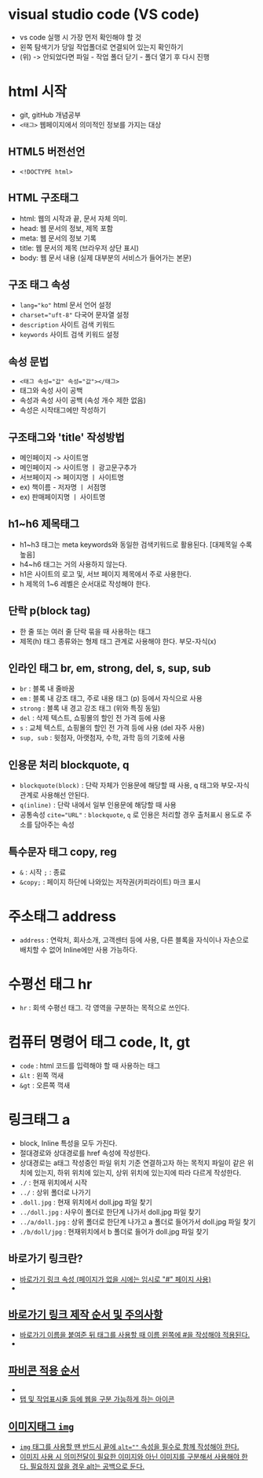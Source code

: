 # visual studio code (VS code) 
* vs code 실행 시 가장 먼저 확인해야 할 것
* 왼쪽 탐색기가 당일 작업폴더로 연결되어 있는지 확인하기
* (위) -> 안되었다면 파일 - 작업 폴더 닫기 - 폴더 열기 후 다시 진행
# html 시작
* git, gitHub 개념공부
* `<태그>` 웹페이지에서 의미적인 정보를 가지는 대상
## HTML5 버전선언
* `<!DOCTYPE html>`
## HTML 구조태그
* html: 웹의 시작과 끝, 문서 자체 의미.
* head: 웹 문서의 정보, 제목 포함
* meta: 웹 문서의 정보 기록
* title: 웹 문서의 제목 (브라우저 상단 표시)
* body: 웹 문서 내용 (실제 대부분의 서비스가 들어가는 본문)
## 구조 태그 속성
* `lang="ko"` html 문서 언어 설정
* `charset="uft-8"` 다국어 문자열 설정
* `description` 사이트 검색 키워드
* `keywords` 사이트 검색 키워드 설정
## 속성 문법
* `<태그 속성="값" 속성="값"></태그>`
* 태그와 속성 사이 공백
* 속성과 속성 사이 공백 (속성 개수 제한 없음)
* 속성은 시작태그에만 작성하기
## 구조태그와 'title' 작성방법
* 메인페이지 -> 사이트명
* 메인페이지 -> 사이트명 ㅣ 광고문구추가
* 서브페이지 -> 페이지명 ㅣ 사이트명
* ex) 책이름 - 저자명 ㅣ 서점명
* ex) 판매페이지명 ㅣ 사이트명
## h1~h6 제목태그
* h1~h3 태그는 meta keywords와 동일한 검색키워드로 활용된다. [대제목일 수록 높음]
* h4~h6 태그는 거의 사용하지 않는다.
* h1은 사이트의 로고 및, 서브 페이지 제목에서 주로 사용한다.
* h 제목의 1~6 레벨은 순서대로 작성해야 한다.
## 단락 p(block tag)
* 한 줄 또는 여러 줄 단락 묶을 때 사용하는 태그
* 제목(h) 태그 종류와는 형제 태그 관계로 사용해야 한다. 부모-자식(x)
## 인라인 태그 br, em, strong, del, s, sup, sub
* `br` : 블록 내 줄바꿈
* `em` : 블록 내 강조 태그, 주로 내용 태그 (p) 등에서 자식으로 사용
* `strong` : 블록 내 경고 강조 태그 (위와 특징 동일)
* `del` : 삭제 텍스트, 쇼핑몰의 할인 전 가격 등에 사용
* `s` : 교체 텍스트, 쇼핑몰의 할인 전 가격 등에 사용 (del 자주 사용)
* `sup, sub` : 윗첨자, 아랫첨자, 수학, 과학 등의 기호에 사용
## 인용문 처리 blockquote, q
* `blockquote(block)` : 단락 자체가 인용문에 해당할 때 사용, q 태그와 부모-자식 관계로 사용해선 안된다.
* `q(inline)` : 단락 내에서 일부 인용문에 해당할 때 사용
* 공통속성 `cite="URL"` : `blockquote`, `q` 로 인용은 처리할 경우 출처표시 용도로 주소를 담아주는 속성
## 특수문자 태그 copy, reg
* `&` : 시작 `;` : 종료
* `&copy;` : 페이지 하단에 나와있는 저작권(카피라이트) 마크 표시
# 주소태그 address
* `address` : 연락처, 회사소개, 고객센터 등에 사용, 다른 블록을 자식이나 자손으로 배치할 수 없어 Inline에만 사용 가능하다.
# 수평선 태그 hr
* `hr` : 회색 수평선 태그. 각 영역을 구분하는 목적으로 쓰인다.
# 컴퓨터 명령어 태그 code, lt, gt
* `code` : html 코드를 입력해야 할 때 사용하는 태그
* `&lt` : 왼쪽 꺽새
* `&gt` : 오른쪽 꺽새
# 링크태그 a
* block, Inline 특성을 모두 가진다.
* 절대경로와 상대경로를 href 속성에 작성한다.
* 상대경로는 a태그 작성중인 파일 위치 기준 연결하고자 하는 목적지 파일이 같은 위치에 있는지, 하위 위치에 있는지, 상위 위치에 있는지에 따라 다르게 작성한다.
* `./` : 현재 위치에서 시작
* `../` : 상위 폴더로 나가기
* `.doll.jpg` : 현재 위치에서 doll.jpg 파일 찾기
* `../doll.jpg` : 사우이 폴더로 한단계 나가서 doll.jpg 파일 찾기
* `../a/doll.jpg` : 상위 폴더로 한단계 나가고 a 폴더로 들어가서 doll.jpg 파일 찾기
* `./b/doll/jpg` : 현재위치에서 b 폴더로 들어가 doll.jpg 파일 찾기
## 바로가기 링크란?
* <a href="#id"> 바로가기 링크 속성 (페이지가 없을 시에는 임시로 "#" 페이지 사용)
* 
## 바로가기 링크 제작 순서 및 주의사항
* 바로가기 이름을 붙여준 뒤 태그를 사용할 때 이름 왼쪽에 #을 작성해야 적용된다.
* 
## 파비콘 적용 순서
*   <link rel="shortcut icon" href="파비콘.ico 경로" type="image/x-icon"> 
    <link rel="icon" href="파비콘.ico 경로" type="image/x-icon">
*   탭 및 작업표시줄 등에 웹을 구분 가능하게 하는 아이콘
## 이미지태그 `img`
* `img` 태그를 사용할 땐 반드시 끝에 `alt=""` 속성을 필수로 함께 작성해야 한다.
* 이미지 사용 시 의미전달이 필요한 이미지와 아닌 이미지를 구분해서 사용해야 한다. 필요하지 않을 경우 alt는 공백으로 둔다.